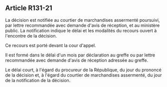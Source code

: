 Article R131-21
----
La décision est notifiée au courtier de marchandises assermenté poursuivi, par
lettre recommandée avec demande d'avis de réception, et au ministère public. La
notification indique le délai et les modalités du recours ouvert à l'encontre de
la décision.

Ce recours est porté devant la cour d'appel.

Il est formé dans le délai d'un mois par déclaration au greffe ou par lettre
recommandée avec demande d'avis de réception adressée au greffe.

Le délai court, à l'égard du procureur de la République, du jour du prononcé de
la décision et, à l'égard du courtier de marchandises assermenté, du jour de la
notification de la décision.
